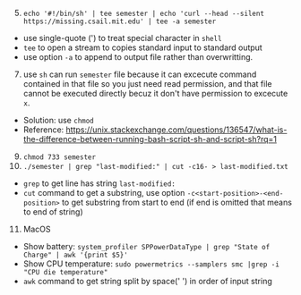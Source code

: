 5. `echo '#!/bin/sh' | tee semester | echo 'curl --head --silent https://missing.csail.mit.edu' | tee -a semester`
  - use single-quote (') to treat special character in `shell`
  - `tee` to open a stream to copies standard input to standard output
  - use option `-a` to append to output file rather than overwritting.
7. use `sh` can run `semester` file because it can excecute command contained in that file so you just need read permission, and that file cannot be executed directly becuz it don't have permission to excecute `x`.
  - Solution: use `chmod`
  - Reference: https://unix.stackexchange.com/questions/136547/what-is-the-difference-between-running-bash-script-sh-and-script-sh?rq=1
9. `chmod 733 semester`
10. `./semester | grep "last-modified:" | cut -c16- > last-modified.txt`
  - `grep` to get line has string `last-modified:`
  - `cut` command to get a substring, use option `-c<start-position>-<end-position>` to get substring from start to end (if end is omitted that means to end of string)
11. MacOS
  - Show battery: `system_profiler SPPowerDataType | grep "State of Charge" | awk '{print $5}'`
  - Show CPU temperature: `sudo powermetrics --samplers smc |grep -i "CPU die temperature"`
  - `awk` command to get string split by space(' ') in order of input string
